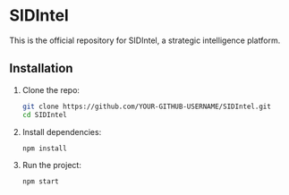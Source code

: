 # SIDIntel

This is the official repository for SIDIntel, a strategic intelligence platform.

## Installation

1. Clone the repo:
   ```sh
   git clone https://github.com/YOUR-GITHUB-USERNAME/SIDIntel.git
   cd SIDIntel
   ```

2. Install dependencies:
   ```sh
   npm install
   ```

3. Run the project:
   ```sh
   npm start
   ```
